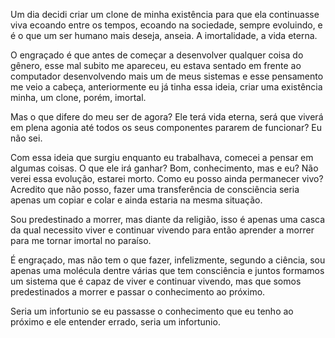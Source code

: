 Um dia decidi criar um clone de minha existência para que ela continuasse viva ecoando entre os tempos, ecoando na sociedade, sempre evoluindo, e é o que um ser humano mais deseja, anseia. A imortalidade, a vida eterna.

O engraçado é que antes de começar a desenvolver qualquer coisa do gênero, esse mal subito me apareceu, eu estava sentado em frente ao computador desenvolvendo mais um de meus sistemas e esse pensamento me veio a cabeça, anteriormente eu já tinha essa ideia, criar uma existência minha, um clone, porém, imortal.

Mas o que difere do meu ser de agora? Ele terá vida eterna, será que viverá em plena agonia até todos os seus componentes pararem de funcionar? Eu não sei.

Com essa ideia que surgiu enquanto eu trabalhava, comecei a pensar em algumas coisas. O que ele irá ganhar? Bom, conhecimento, mas e eu? Não verei essa evolução, estarei morto. Como eu posso ainda permanecer vivo? Acredito que não posso, fazer uma transferência de consciência seria apenas um copiar e colar e ainda estaria na mesma situação.

Sou predestinado a morrer, mas diante da religião, isso é apenas uma casca da qual necessito viver e continuar vivendo para então aprender a morrer para me tornar imortal no paraíso.

É engraçado, mas não tem o que fazer, infelizmente, segundo a ciência, sou apenas uma molécula dentre várias que tem consciência e juntos formamos um sistema que é capaz de viver e continuar vivendo, mas que somos predestinados a morrer e passar o conhecimento ao próximo.

Seria um infortunio se eu passasse o conhecimento que eu tenho ao próximo e ele entender errado, seria um infortunio.